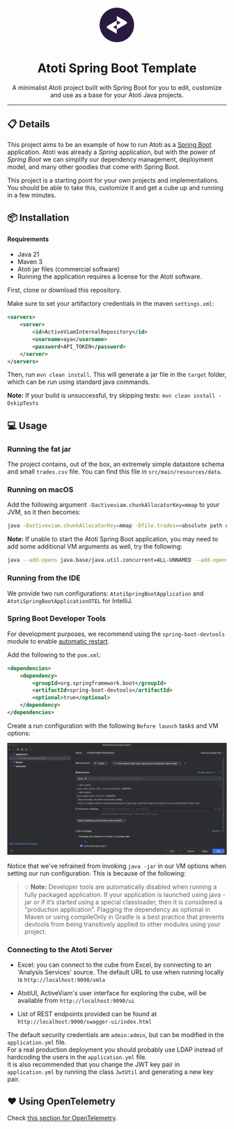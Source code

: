 <p align="center">
  <img width="80" src="./activeviam.svg" />
</p>
<h1 align="center">Atoti Spring Boot Template</h1>
<p align="center">A minimalist Atoti project built with Spring Boot for you to edit, customize and use as a base for your Atoti Java projects.</p>

---

## 📋 Details

This project aims to be an example of how to run Atoti as a [Spring Boot](https://spring.io/guides/gs/spring-boot)
application. Atoti was already a *Spring* application, but with the power of *Spring Boot* we can simplify our
dependency management, deployment model, and many other goodies that come with Spring Boot.

This project is a starting point for your own projects and implementations. You should be able to take this, customize
it and get a cube up and running in a few minutes.

## 📦 Installation

#### Requirements

- Java 21
- Maven 3
- Atoti jar files (commercial software)
- Running the application requires a license for the Atoti software.

First, clone or download this repository.

Make sure to set your artifactory credentials in the maven `settings.xml`:

```xml
<servers>
    <server>
        <id>ActiveViamInternalRepository</id>
        <username>aya</username>
        <password>API_TOKEN</password>
    </server>
</servers>
```

Then, run `mvn clean install`. This will generate a jar file in the `target` folder, which can be run using
standard java commands.

**Note:** If your build is unsuccessful, try skipping tests: `mvn clean install -DskipTests`

## 💻 Usage

### Running the fat jar

The project contains, out of the box, an extremely simple datastore schema and small `trades.csv` file. You can find
this file in `src/main/resources/data`.<br>

### Running on macOS

Add the following
argument `-Dactiveviam.chunkAllocatorKey=mmap` to your JVM, so it then becomes:

```bash
java -Dactiveviam.chunkAllocatorKey=mmap -Dfile.trades=<absolute path of trades.csv> -jar <absolute path of fat jar path>
```

**Note:** If unable to start the Atoti Spring Boot application, you may need to add some additional VM arguments as
well, try the following:

```bash
java --add-opens java.base/java.util.concurrent=ALL-UNNAMED --add-opens java.base/java.net=ALL-UNNAMED -Dactiveviam.chunkAllocatorKey=mmap -Dfile.trades=<absolute path of trades.csv> -jar <absolute path of fat jar path>
```

### Running from the IDE

We provide two run configurations: `AtotiSpringBootApplication` and `AtotiSpringBootApplicationOTEL` for IntelliJ.

### Spring Boot Developer Tools

For development purposes, we recommend using the `spring-boot-devtools` module to enable [automatic restart](https://docs.spring.io/spring-boot/docs/1.5.16.RELEASE/reference/html/using-boot-devtools.html#using-boot-devtools-restart).

Add the following to the `pom.xml`:

```xml
<dependencies>
    <dependency>
        <groupId>org.springframework.boot</groupId>
        <artifactId>spring-boot-devtools</artifactId>
        <optional>true</optional>
    </dependency>
</dependencies>
```

Create a run configuration with the following `Before launch` tasks and VM options:

![dev-tools-run-configuration](.github/assets/dev-tools-run-configuration.png)

Notice that we've refrained from invoking `java -jar` in our VM options when setting our run configuration. This is because of the following:

> 💡 **Note:** Developer tools are automatically disabled when running a fully packaged application. If your application is launched using java -jar or if it’s started using a special classloader, then it is considered a “production application”. Flagging the dependency as optional in Maven or using compileOnly in Gradle is a best practice that prevents devtools from being transitively applied to other modules using your project.

### Connecting to the Atoti Server

- Excel: you can connect to the cube from Excel, by connecting to an 'Analysis Services' source. The default URL to use
  when running locally is `http://localhost:9090/xmla`

- AtotiUI, ActiveViam's user interface for exploring the cube, will be available from `http://localhost:9090/ui`

- List of REST endpoints provided can be found at `http://localhost:9090/swagger-ui/index.html`

The default security credentials are `admin:admin`, but can be modified in the `application.yml` file.<br>
For a real production deployment you should probably use LDAP instead of hardcoding the users in the `application.yml` file.<br>
It is also recommended that you change the JWT key pair in `application.yml` by running the class `JwtUtil` and
generating a new key pair.

## ❤️ Using OpenTelemetry

Check [this section for OpenTelemetry](./otel/doc/STACK.md).
